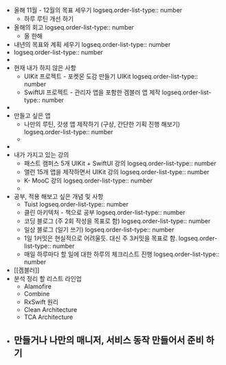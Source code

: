 - 올해 11월 - 12월의 목표 세우기
  logseq.order-list-type:: number
	- 하루 루틴 개선 하기
- 올해의 회고
  logseq.order-list-type:: number
	- 올 한해
- 내년의 목표와 계획 세우기
  logseq.order-list-type:: number
- logseq.order-list-type:: number
-
- 현재 내가 하지 않은 사항
	- UIKit 프로젝트     - 포켓몬 도감 만들기 UIKit
	  logseq.order-list-type:: number
	- SwiftUI 프로젝트 - 관리자 앱을 포함한 겜블러 앱 제작
	  logseq.order-list-type:: number
-
- 만들고 싶은 앱
	- 나만의 루틴, 갓생 앱 제작하기 (구상, 간단한 기획 진행 해보기)
	  logseq.order-list-type:: number
	-
-
- 내가 가지고 있는 강의
	- 패스트 캠퍼스 5개 UIKit + SwiftUI 강의
	  logseq.order-list-type:: number
	- 앨런 15개 앱을 제작하면서 UIKit 강의
	  logseq.order-list-type:: number
	- K- MooC 강의
	  logseq.order-list-type:: number
	-
- 공부, 적용 해보고 싶은 개념 및 사항
	- Tuist
	  logseq.order-list-type:: number
	- 클린 아키텍처 - 책으로 공부
	  logseq.order-list-type:: number
	- 코딩 블로그 (주 2회 작성을 목표로 함)
	  logseq.order-list-type:: number
	- 일상 블로그 (일기 쓰기)
	  logseq.order-list-type:: number
	- 1일 1커밋은 현실적으로 어려울듯. 대신 주 3커밋을 목표로 함.
	  logseq.order-list-type:: number
	- 매일 하루마다 할 일에 대한 하루의 체크리스트 진행
	  logseq.order-list-type:: number
- [[겜블러]]
- 분석 정리 할 리스트 라인업
	- Alamofire
	- Combine
	- RxSwift 원리
	- Clean Architecture
	- TCA Architecture
- 만들거나 나만의 매니저, 서비스 동작 만들어서 준비 하기
	-